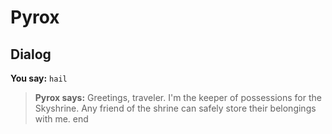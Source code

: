 # Pyrox
## Dialog

**You say:** `hail`



>**Pyrox says:** Greetings, traveler. I'm the keeper of possessions for the Skyshrine. Any friend of the shrine can safely store their belongings with me.
end
